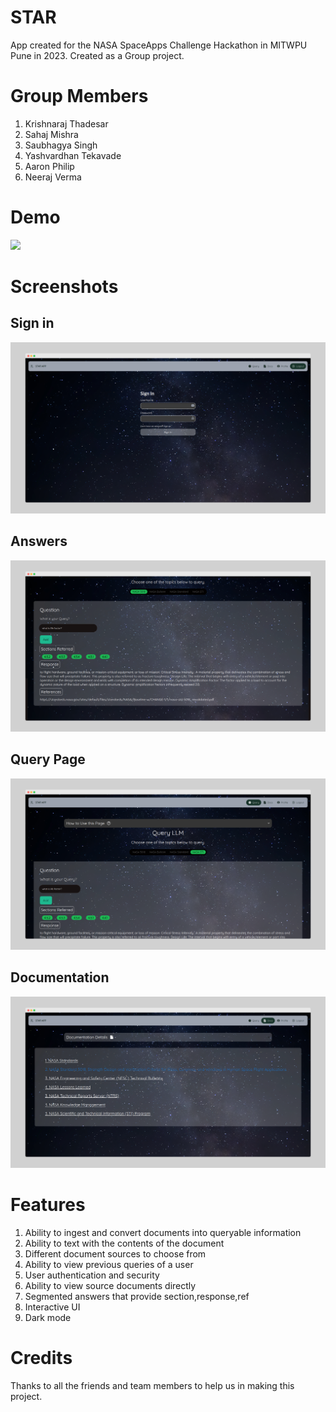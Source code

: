 # STAR
App created for the NASA SpaceApps Challenge Hackathon in MITWPU Pune in 2023. Created as a Group project. 

# Group Members
1. Krishnaraj Thadesar
2. Sahaj Mishra
3. Saubhagya Singh
4. Yashvardhan Tekavade
5. Aaron Philip
6. Neeraj Verma

# Demo

![](./documentation/demo.gif)

# Screenshots

## Sign in
![](./documentation/signin.png)

## Answers
![](./documentation/answer.png)

## Query Page
![](./documentation/query.png)

## Documentation
![](./documentation/doc.png)

# Features

1. Ability to ingest and convert documents into queryable information
2. Ability to text with the contents of the document 
3. Different document sources to choose from 
4. Ability to view previous queries of a user 
5. User authentication and security
6. Ability to view source documents directly 
7. Segmented answers that provide section,response,ref
8. Interactive UI
9. Dark mode


# Credits

Thanks to all the friends and team members to help us in making this project. 
